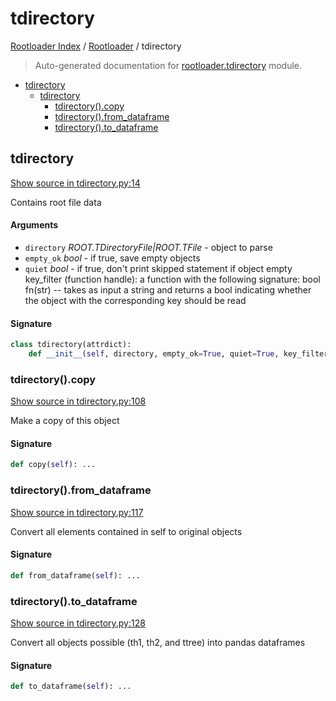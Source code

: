 # tdirectory

[Rootloader Index](../README.md#rootloader-index) / [Rootloader](./index.md#rootloader) / tdirectory

> Auto-generated documentation for [rootloader.tdirectory](../../rootloader/tdirectory.py) module.

- [tdirectory](#tdirectory)
  - [tdirectory](#tdirectory-1)
    - [tdirectory().copy](#tdirectory()copy)
    - [tdirectory().from_dataframe](#tdirectory()from_dataframe)
    - [tdirectory().to_dataframe](#tdirectory()to_dataframe)

## tdirectory

[Show source in tdirectory.py:14](../../rootloader/tdirectory.py#L14)

Contains root file data

#### Arguments

- `directory` *ROOT.TDirectoryFile|ROOT.TFile* - object to parse
- `empty_ok` *bool* - if true, save empty objects
- `quiet` *bool* - if true, don't print skipped statement if object empty
key_filter (function handle): a function with the following signature:
    bool fn(str) -- takes as input a string and returns a bool
    indicating whether the object with the corresponding key should
    be read

#### Signature

```python
class tdirectory(attrdict):
    def __init__(self, directory, empty_ok=True, quiet=True, key_filter=None): ...
```

### tdirectory().copy

[Show source in tdirectory.py:108](../../rootloader/tdirectory.py#L108)

Make a copy of this object

#### Signature

```python
def copy(self): ...
```

### tdirectory().from_dataframe

[Show source in tdirectory.py:117](../../rootloader/tdirectory.py#L117)

Convert all elements contained in self to original objects

#### Signature

```python
def from_dataframe(self): ...
```

### tdirectory().to_dataframe

[Show source in tdirectory.py:128](../../rootloader/tdirectory.py#L128)

Convert all objects possible (th1, th2, and ttree) into pandas dataframes

#### Signature

```python
def to_dataframe(self): ...
```